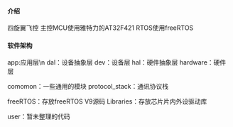 #### 介绍
四旋翼飞控
主控MCU使用雅特力的AT32F421
RTOS使用freeRTOS

#### 软件架构
app:应用层\n
dal：设备抽象层
dev：设备层
hal：硬件抽象层
hardware：硬件层

comomon：一些通用的模块
protocol_stack：通讯协议栈

freeRTOS：存放freeRTOS V9源码
Libraries：存放芯片片内外设驱动库

user：暂未整理的代码



